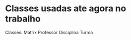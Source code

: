 Classes usadas ate agora no trabalho
========================
Classes:
  Matrix
  Professor
  Disciplina
  Turma
